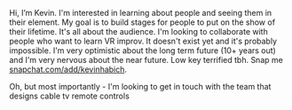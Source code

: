 Hi, I’m Kevin. I'm interested in learning about people and seeing them in their element. My goal is to build stages for people to put on the show of their lifetime. It's all about the audience. I'm looking to collaborate with people who want to learn VR improv. It doesn't exist yet and it's probably impossible. I'm very optimistic about the long term future (10+ years out) and I'm very nervous about the near future. Low key terrified tbh. Snap me [snapchat.com/add/kevinhabich](https://snapchat.com/add/kevinhabich).

Oh, but most importantly - I'm looking to get in touch with the team that designs cable tv remote controls
